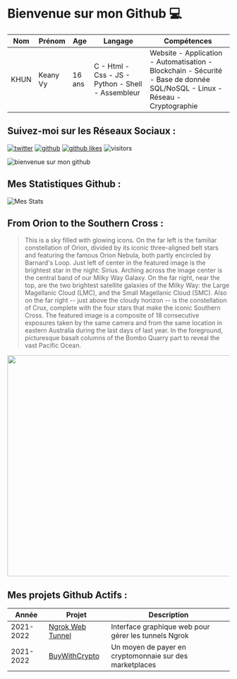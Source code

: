 # Bienvenue sur mon Github 💻
| Nom | Prénom | Age | Langage | Compétences |
|---  |---     |---  |---      |---
| KHUN | Keany Vy | 16 ans | C - Html - Css - JS - Python - Shell - Assembleur | Website - Application - Automatisation - Blockchain - Sécurité - Base de donnée SQL/NoSQL - Linux - Réseau - Cryptographie |

## Suivez-moi sur les Réseaux Sociaux :
[![twitter](https://img.shields.io/twitter/follow/thisiskeanyvy?style=social)](https://twitter.com/thisiskeanyvy)
[![github](https://img.shields.io/github/followers/thisiskeanyvy?style=social)](https://github.com/thisiskeanyvy?tab=followers)
[![github likes](https://img.shields.io/github/stars/thisiskeanyvy?style=social)](https://github.com/thisiskeanyvy)
![visitors](https://visitor-badge.glitch.me/badge?page_id=page.id=thisiskeanyvy.thisiskeanyvy)

![bienvenue sur mon github](https://thisiskeanyvy-hosting.pages.dev/banner.gif)

## Mes Statistiques Github :
![Mes Stats](https://github-readme-stats.vercel.app/api?username=thisiskeanyvy&show_icons=true&theme=radical)

## From Orion to the Southern Cross :

> This is a sky filled with glowing icons. On the far left is the familiar constellation of Orion, divided by its iconic three-aligned belt stars and featuring the famous Orion Nebula, both partly encircled by Barnard's Loop. Just left of center in the featured image is the brightest star in the night: Sirius. Arching across the image center is the central band of our Milky Way Galaxy. On the far right, near the top, are the two brightest satellite galaxies of the Milky Way: the Large Magellanic Cloud (LMC), and the Small Magellanic Cloud (SMC). Also on the far right -- just above the cloudy horizon -- is the constellation of Crux, complete with the four stars that make the iconic Southern Cross. The featured image is a composite of 18 consecutive exposures taken by the same camera and from the same location in eastern Australia during the last days of last year.  In the foreground, picturesque basalt columns of the Bombo Quarry part to reveal the vast Pacific Ocean.

<img src='https://apod.nasa.gov/apod/image/2201/OrionCross_LucyH_1080.jpg' width="800" height="500"/>

## Mes projets Github Actifs :
| Année | Projet | Description |
|---   |---     |---          |
| 2021-2022 | [Ngrok Web Tunnel](https://github.com/thisiskeanyvy/ngrok-web-manager) | Interface graphique web pour gérer les tunnels Ngrok |
| 2021-2022 | [BuyWithCrypto](https://github.com/BuyWithCrypto) | Un moyen de payer en cryptomonnaie sur des marketplaces |